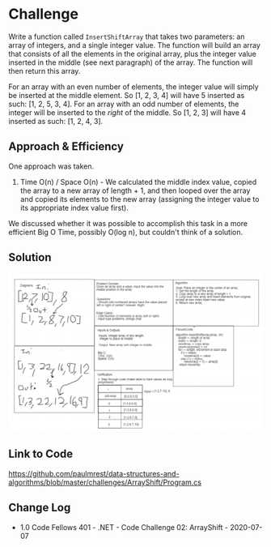 # Challenge

Write a function called `InsertShiftArray` that takes two parameters: an array of integers, and a single integer value. The function will build an array that consists of all the elements in the original array, plus the integer value inserted in the middle (see next paragraph) of the array. The function will then return this array.

For an array with an even number of elements, the integer value will simply be inserted at the middle element. So [1, 2, 3, 4] will have 5 inserted as such: [1, 2, 5, 3, 4]. For an array with an odd number of elements, the integer will be inserted to the *right* of the middle. So [1, 2, 3] will have 4 inserted as such: [1, 2, 4, 3].

## Approach & Efficiency

One approach was taken. 

1. Time O(n) / Space O(n) - We calculated the middle index value, copied the array to a new array of length + 1, and then looped over the array and copied its elements to the new array (assigning the integer value to its appropriate index value first).

We discussed whether it was possible to accomplish this task in a more efficient Big O Time, possibly O(log n), but couldn't think of a solution.

## Solution

![Insert and Shift Array](../../assets/array-shift.png)

## Link to Code

<https://github.com/paulmrest/data-structures-and-algorithms/blob/master/challenges/ArrayShift/Program.cs>

## Change Log

- 1.0 Code Fellows 401 - .NET - Code Challenge 02: ArrayShift - 2020-07-07